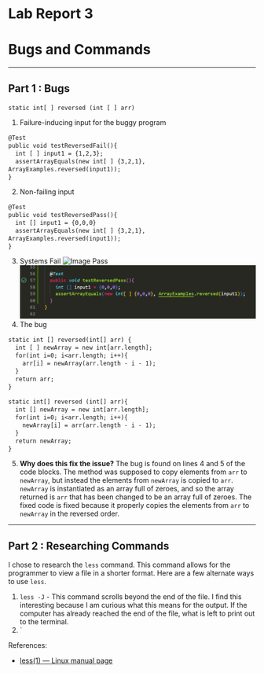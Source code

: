# Lab Report 3
# Bugs and Commands
---
## Part 1 : Bugs
` static int[ ] reversed (int [ ] arr) `
1. Failure-inducing input for the buggy program
```
@Test
public void testReversedFail(){
  int [ ] input1 = {1,2,3};
  assertArrayEquals(new int[ ] {3,2,1}, ArrayExamples.reversed(input1));
}
```
2.  Non-failing input
```
@Test
public void testReversedPass(){
  int [] input1 = {0,0,0}
  assertArrayEquals(new int[ ] {3,2,1}, ArrayExamples.reversed(input1));
}
```
3.   Systems
    Fail
    ![Image](lab-report-part3FAIL.png)
    Pass
    ![Image](lab-report-part3PASS.png)
5.   The bug
```
static int [] reversed(int[] arr) {
  int [ ] newArray = new int[arr.length];
  for(int i=0; i<arr.length; i++){
    arr[i] = newArray(arr.length - i - 1);
  }
  return arr;
}
```

```
static int[] reversed (int[] arr){
  int [] newArray = new int[arr.length];
  for(int i=0; i<arr.length; i++){
    newArray[i] = arr(arr.length - i - 1);
  }
  return newArray;
}
```
5. **Why does this fix the issue?**
The bug is found on lines 4 and 5 of the code blocks. The method was supposed to copy elements from `arr` to `newArray`, but instead the elements from `newArray` is copied to `arr`.  `newArray` is instantiated as an array full of zeroes, and so the array returned is `arr` that has been changed to be an array full of zeroes. The fixed code is fixed because it properly copies the elements from `arr` to `newArray` in the reversed order. 
---
## Part 2 : Researching Commands
I chose to research the `less` command. This command allows for the programmer to view a file in a shorter format. Here are a few alternate ways to use `less`.

1. `less -J` - This command scrolls beyond the end of the file. I find this interesting because I am curious what this means for the output. If the computer has already reached the end of the file, what is left to print out to the terminal.
2. `

References:
- [less(1) — Linux manual page](https://man7.org/linux/man-pages/man1/less.1.html)
